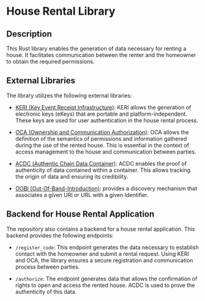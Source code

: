 # House Rental Library

## Description

This Rust library enables the generation of data necessary for renting a house. It facilitates communication between the renter and the homeowner to obtain the required permissions.

## External Libraries

The library utilizes the following external libraries:

- [KERI (Key Event Receipt Infrastructure)](https://weboftrust.github.io/ietf-keri/draft-ssmith-keri.html): KERI allows the generation of electronic keys (eKeys) that are portable and platform-independent. These keys are used for user authentication in the house rental process.

- [OCA (Ownership and Communication Authorization)](http://oca.colossi.network/): OCA allows the definition of the semantics of permissions and information gathered during the use of the rented house. This is essential in the context of access management to the house and communication between parties.

- [ACDC (Authentic Chain Data Container)](https://trustoverip.github.io/tswg-acdc-specification/draft-ssmith-acdc.html): ACDC enables the proof of authenticity of data contained within a container. This allows tracking the origin of data and ensuring its credibility.

- [OOBI (Out-Of-Band-Introduction)](https://weboftrust.github.io/ietf-oobi/draft-ssmith-oobi.html): provides a discovery mechanism that associates a given URI or URL with a given Identifier.

## Backend for House Rental Application

The repository also contains a backend for a house rental application. This backend provides the following endpoints:

-  `/register_code`: This endpoint generates the data necessary to establish contact with the homeowner and submit a rental request. Using KERI and OCA, the library ensures a secure registration and communication process between parties.

- `/authorize`: The endpoint generates data that allows the confirmation of rights to open and access the rented house. ACDC is used to prove the authenticity of this data.
